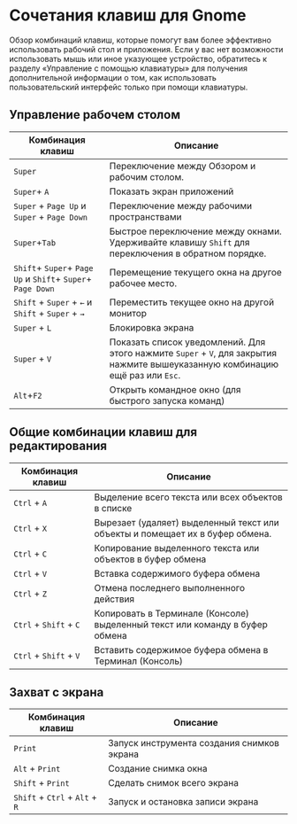 # Сочетания клавиш для Gnome

Обзор комбинаций клавиш, которые помогут вам более эффективно использовать рабочий стол и приложения. Если у вас нет возможности использовать мышь или иное указующее устройство, обратитесь к разделу «Управление с помощью клавиатуры» для получения дополнительной информации о том, как использовать пользовательский интерфейс только при помощи клавиатуры.

## Управление рабочем столом

| Комбинация клавиш |      Описание      | 
| ----------------- | ------------------ |
| `Super` | Переключение между Обзором и рабочим столом. |
| `Super`+ `A` | Показать экран приложений |
| `Super` + `Page Up` и `Super` + `Page Down` | Переключение между рабочими пространствами |
| `Super`+`Tab`| Быстрое переключение между окнами. Удерживайте клавишу `Shift` для переключения в обратном порядке. |
| `Shift`+ `Super`+ `Page Up` и `Shift`+ `Super`+ `Page Down` | Перемещение текущего окна на другое рабочее место.|
| `Shift` + `Super` + `←` и `Shift` + `Super` + `→` | Переместить текущее окно на другой монитор |
| `Super` + `L` | Блокировка экрана |
| `Super` + `V` | Показать список уведомлений. Для этого нажмите `Super` + `V`, для закрытия нажмите вышеуказанную комбинацию ещё раз или `Esc`. |
| `Alt`+`F2` | Открыть командное окно (для быстрого запуска команд) |

## Общие комбинации клавиш для редактирования

| Комбинация клавиш |      Описание      | 
| ----------------- | ------------------ |
| `Ctrl` + `A` | Выделение всего текста или всех объектов в списке |
| `Ctrl` + `X` | Вырезает (удаляет) выделенный текст или объекты и помещает их в буфер обмена.
| `Ctrl` + `C` | Копирование выделенного текста или объектов в буфер обмена |
| `Ctrl` + `V` | Вставка содержимого буфера обмена |
| `Ctrl` + `Z` | Отмена последнего выполненного действия |
| `Ctrl` + `Shift` + `C` | Копировать в Терминале (Консоле) выделенный текст или команду в буфер обмена
| `Ctrl` + `Shift` + `V` | Вставить содержимое буфера обмена в Терминал (Консоль) |

## Захват с экрана

| Комбинация клавиш |      Описание      | 
| ----------------- | ------------------ |
| `Print` | Запуск инструмента создания снимков экрана |
| `Alt` + `Print` | Создание снимка окна |
| `Shift` + `Print`| Сделать снимок всего экрана |
| `Shift` + `Ctrl` + `Alt` + `R`| Запуск и остановка записи экрана |